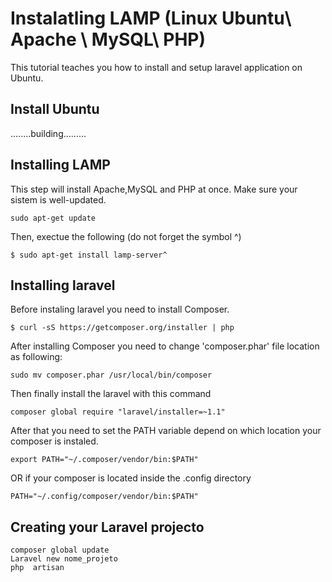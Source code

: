 
# Instalatling LAMP (Linux Ubuntu\ Apache \ MySQL\ PHP)
This tutorial teaches you how to install and setup laravel application on Ubuntu.

## Install Ubuntu
........building.........

## Installing LAMP
This step will install Apache,MySQL and PHP at once.
Make sure your sistem is well-updated.
```
sudo apt-get update

```
Then, exectue the following (do not forget the symbol ^)
```
$ sudo apt-get install lamp-server^

```

## Installing laravel 
Before instaling laravel you need to install Composer.
```  	
$ curl -sS https://getcomposer.org/installer | php
```
After installing Composer you need to change  'composer.phar' file location as following:
```
sudo mv composer.phar /usr/local/bin/composer
```
Then finally install the laravel with this command
```
composer global require "laravel/installer=~1.1"
```
After that you need to set the PATH variable depend on which location your composer is instaled.
```
export PATH="~/.composer/vendor/bin:$PATH" 
```
OR if your composer is located inside the .config directory
```
PATH="~/.config/composer/vendor/bin:$PATH"
```
## Creating your Laravel projecto
```
composer global update
Laravel new nome_projeto
php  artisan 
```
